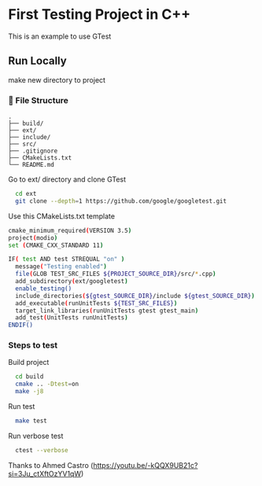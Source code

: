 
# First Testing Project in C++  
This is an example to use GTest  

## Run Locally  
make new directory to project

###  :file_folder: File Structure
```
.
├── build/
├── ext/
├── include/
├── src/
├── .gitignore
├── CMakeLists.txt
└── README.md
```

Go to ext/ directory and clone GTest
~~~bash
  cd ext
  git clone --depth=1 https://github.com/google/googletest.git
~~~

Use this CMakeLists.txt template

~~~bash  
cmake_minimum_required(VERSION 3.5)
project(modio)
set (CMAKE_CXX_STANDARD 11)

IF( test AND test STREQUAL "on" )
  message("Testing enabled")
  file(GLOB TEST_SRC_FILES ${PROJECT_SOURCE_DIR}/src/*.cpp)
  add_subdirectory(ext/googletest)
  enable_testing()
  include_directories(${gtest_SOURCE_DIR}/include ${gtest_SOURCE_DIR})
  add_executable(runUnitTests ${TEST_SRC_FILES})
  target_link_libraries(runUnitTests gtest gtest_main)
  add_test(UnitTests runUnitTests)
ENDIF()
~~~

### Steps to test
Build project
~~~bash  
  cd build
  cmake .. -Dtest=on
  make -j8
~~~

Run test
~~~bash  
  make test
~~~

Run verbose test
~~~bash  
  ctest --verbose
~~~

Thanks to Ahmed Castro (https://youtu.be/-kQQX9UB21c?si=3Ju_ctXftOzYV1qW)